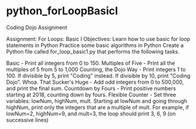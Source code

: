 # python_forLoopBasicI
Coding Dojo Assignment

Assignment: For Loops: Basic I
Objectives:
Learn how to use basic for loop statements in Python
Practice some basic algorithms in Python
Create a Python file called for_loop_basic1.py that performs the following tasks.

Basic - Print all integers from 0 to 150.
Multiples of Five - Print all the multiples of 5 from 5 to 1,000
Counting, the Dojo Way - Print integers 1 to 100. If divisible by 5, print "Coding" instead. If divisible by 10, print "Coding Dojo".
Whoa. That Sucker's Huge - Add odd integers from 0 to 500,000, and print the final sum.
Countdown by Fours - Print positive numbers starting at 2018, counting down by fours.
Flexible Counter - Set three variables: lowNum, highNum, mult. Starting at lowNum and going through highNum, print only the integers that are a multiple of mult. For example, if lowNum=2, highNum=9, and mult=3, the loop should print 3, 6, 9 (on successive lines)
